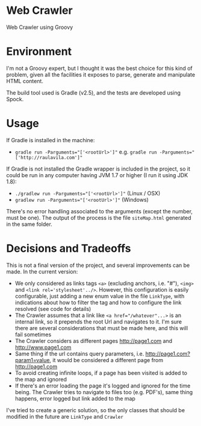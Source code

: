 # Web Crawler

Web Crawler using Groovy

# Environment

I'm not a Groovy expert, but I thought it was the best choice for this kind of problem, given all the facilities it exposes to parse, generate and manipulate HTML content.

The build tool used is Gradle (v2.5), and the tests are developed using Spock.

# Usage

If Gradle is installed in the machine: 

* `gradle run -Parguments="['<rootUrl>']"` e.g. `gradle run -Parguments="['http://raulavila.com']"`

If Gradle is not installed the Gradle wrapper is included in the project, so it could be run in any computer having JVM 1.7 or higher (I run it using JDK 1.8):

* `./gradlew run -Parguments="['<rootUrl>']"` (Linux / OSX)
* `gradlew run -Parguments="['<rootUrl>']"` (Windows)

There's no error handling associated to the arguments (except the number, must be one). The output of the process is the file `siteMap.html` generated in the same folder.

# Decisions and Tradeoffs

This is not a final version of the project, and several improvements can be made. In the current version:

* We only considered as links tags `<a>` (excluding anchors, i.e. "#"), `<img>` and `<link rel='stylesheet'../>`. However, this configuration is easily configurable, just adding a new enum value in the file `LinkType`, with indications about how to filter the tag and how to configure the link resolved (see code for details)
 * The Crawler assumes that a link like `<a href="/whatever"...>` is an internal link, so it prepends the root Url and navigates to it. I'm sure there are several considerations that must be made here, and this will fail sometimes
 * The Crawler considers as different pages http://page1.com and http://www.page1.com
 * Same thing if the url contains query parameters, i.e. http://page1.com?param1=value, it would be considered a different page from http://page1.com
 * To avoid creating infinite loops, if a page has been visited is added to the map and ignored
 * If there's an error loading the page it's logged and ignored for the time being. The Crawler tries to navigate to files too (e.g. PDF's), same thing happens, error logged but link added to the map
 
 I've tried to create a generic solution, so the only classes that should be modified in the future are `LinkType` and `Crawler`
 
 
 
 


